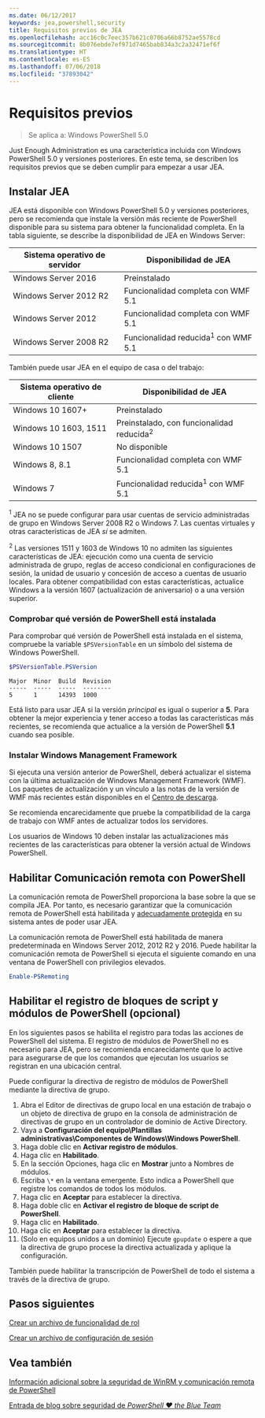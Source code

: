 ```yaml
---
ms.date: 06/12/2017
keywords: jea,powershell,security
title: Requisitos previos de JEA
ms.openlocfilehash: acc16c0c7eec357b621c0706a66b8752ae5578cd
ms.sourcegitcommit: 8b076ebde7ef971d7465bab834a3c2a32471ef6f
ms.translationtype: HT
ms.contentlocale: es-ES
ms.lasthandoff: 07/06/2018
ms.locfileid: "37893042"
---
```

# <a name="prerequisites"></a>Requisitos previos

> Se aplica a: Windows PowerShell 5.0

Just Enough Administration es una característica incluida con Windows PowerShell 5.0 y versiones posteriores.
En este tema, se describen los requisitos previos que se deben cumplir para empezar a usar JEA.

## <a name="install-jea"></a>Instalar JEA

JEA está disponible con Windows PowerShell 5.0 y versiones posteriores, pero se recomienda que instale la versión más reciente de PowerShell disponible para su sistema para obtener la funcionalidad completa.
En la tabla siguiente, se describe la disponibilidad de JEA en Windows Server:

Sistema operativo de servidor   | Disponibilidad de JEA
--------------------------|--------------------------------
Windows Server 2016       | Preinstalado
Windows Server 2012 R2    | Funcionalidad completa con WMF 5.1
Windows Server 2012       | Funcionalidad completa con WMF 5.1
Windows Server 2008 R2    | Funcionalidad reducida<sup>1</sup> con WMF 5.1

También puede usar JEA en el equipo de casa o del trabajo:

Sistema operativo de cliente   | Disponibilidad de JEA
--------------------------|-----------------------------------------------------
Windows 10 1607+          | Preinstalado
Windows 10 1603, 1511     | Preinstalado, con funcionalidad reducida<sup>2</sup>
Windows 10 1507           | No disponible
Windows 8, 8.1            | Funcionalidad completa con WMF 5.1
Windows 7                 | Funcionalidad reducida<sup>1</sup> con WMF 5.1

<sup>1</sup> JEA no se puede configurar para usar cuentas de servicio administradas de grupo en Windows Server 2008 R2 o Windows 7.
Las cuentas virtuales y otras características de JEA *sí* se admiten.

<sup>2</sup> Las versiones 1511 y 1603 de Windows 10 no admiten las siguientes características de JEA: ejecución como una cuenta de servicio administrada de grupo, reglas de acceso condicional en configuraciones de sesión, la unidad de usuario y concesión de acceso a cuentas de usuario locales.
Para obtener compatibilidad con estas características, actualice Windows a la versión 1607 (actualización de aniversario) o a una versión superior.

### <a name="check-which-version-of-powershell-is-installed"></a>Comprobar qué versión de PowerShell está instalada

Para comprobar qué versión de PowerShell está instalada en el sistema, compruebe la variable `$PSVersionTable` en un símbolo del sistema de Windows PowerShell.

```powershell
$PSVersionTable.PSVersion
```

```output
Major  Minor  Build  Revision
-----  -----  -----  --------
5      1      14393  1000
```

Está listo para usar JEA si la versión *principal* es igual o superior a **5**.
Para obtener la mejor experiencia y tener acceso a todas las características más recientes, se recomienda que actualice a la versión de PowerShell **5.1** cuando sea posible.

### <a name="install-windows-management-framework"></a>Instalar Windows Management Framework

Si ejecuta una versión anterior de PowerShell, deberá actualizar el sistema con la última actualización de Windows Management Framework (WMF).
Los paquetes de actualización y un vínculo a las notas de la versión de WMF más recientes están disponibles en el [Centro de descarga](https://blogs.msdn.microsoft.com/powershell/2016/02/24/windows-management-framework-wmf-5-0-rtm-packages-has-been-republished/).

Se recomienda encarecidamente que pruebe la compatibilidad de la carga de trabajo con WMF antes de actualizar todos los servidores.

Los usuarios de Windows 10 deben instalar las actualizaciones más recientes de las características para obtener la versión actual de Windows PowerShell.

## <a name="enable-powershell-remoting"></a>Habilitar Comunicación remota con PowerShell

La comunicación remota de PowerShell proporciona la base sobre la que se compila JEA.
Por tanto, es necesario garantizar que la comunicación remota de PowerShell está habilitada y [adecuadamente protegida](/powershell/scripting/setup/winrmsecurity) en su sistema antes de poder usar JEA.

La comunicación remota de PowerShell está habilitada de manera predeterminada en Windows Server 2012, 2012 R2 y 2016.
Puede habilitar la comunicación remota de PowerShell si ejecuta el siguiente comando en una ventana de PowerShell con privilegios elevados.

```powershell
Enable-PSRemoting
```

## <a name="enable-powershell-module-and-script-block-logging-optional"></a>Habilitar el registro de bloques de script y módulos de PowerShell (opcional)

En los siguientes pasos se habilita el registro para todas las acciones de PowerShell del sistema.
El registro de módulos de PowerShell no es necesario para JEA, pero se recomienda encarecidamente que lo active para asegurarse de que los comandos que ejecutan los usuarios se registran en una ubicación central.

Puede configurar la directiva de registro de módulos de PowerShell mediante la directiva de grupo.

1. Abra el Editor de directivas de grupo local en una estación de trabajo o un objeto de directiva de grupo en la consola de administración de directivas de grupo en un controlador de dominio de Active Directory.
2. Vaya a **Configuración del equipo\\Plantillas administrativas\\Componentes de Windows\\Windows PowerShell**.
3. Haga doble clic en **Activar registro de módulos**.
4. Haga clic en **Habilitado**.
5. En la sección Opciones, haga clic en **Mostrar** junto a Nombres de módulos.
6. Escriba `\*` en la ventana emergente. Esto indica a PowerShell que registre los comandos de todos los módulos.
7. Haga clic en **Aceptar** para establecer la directiva.
8. Haga doble clic en **Activar el registro de bloque de script de PowerShell**.
9. Haga clic en **Habilitado**.
10. Haga clic en **Aceptar** para establecer la directiva.
11. (Solo en equipos unidos a un dominio) Ejecute `gpupdate` o espere a que la directiva de grupo procese la directiva actualizada y aplique la configuración.

También puede habilitar la transcripción de PowerShell de todo el sistema a través de la directiva de grupo.

## <a name="next-steps"></a>Pasos siguientes

[Crear un archivo de funcionalidad de rol](role-capabilities.md)

[Crear un archivo de configuración de sesión](session-configurations.md)

## <a name="see-also"></a>Vea también

[Información adicional sobre la seguridad de WinRM y comunicación remota de PowerShell](/powershell/scripting/setup/winrmsecurity)

[Entrada de blog sobre seguridad de *PowerShell ♥ the Blue Team*](https://blogs.msdn.microsoft.com/powershell/2015/06/09/powershell-the-blue-team/)